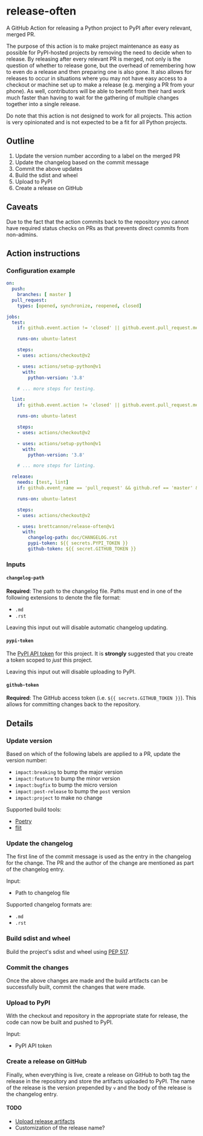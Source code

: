 # release-often
A GitHub Action for releasing a Python project to PyPI after every relevant, merged PR.

The purpose of this action is to make project maintenance as easy as possible for PyPI-hosted projects by removing the need to decide when to release. By releasing after every relevant PR is merged, not only is the question of whether to release gone, but the overhead of remembering how to even do a release and then preparing one is also gone. It also allows for releases to occur in situations where you may not have easy access to a checkout or machine set up to make a release (e.g. merging a PR from your phone). As well, contributors will be able to benefit from their hard work much faster than having to wait for the gathering of multiple changes together into a single release.

Do note that this action is not designed to work for all projects. This action is very opinionated and is not expected to be a fit for all Python projects.

## Outline
1. Update the version number according to a label on the merged PR
2. Update the changelog based on the commit message
3. Commit the above updates
4. Build the sdist and wheel
5. Upload to PyPI
6. Create a release on GitHub

## Caveats
Due to the fact that the action commits back to the repository you cannot have required status checks on PRs as that prevents direct commits from non-admins.

## Action instructions
### Configuration example
```YAML
on:
  push:
    branches: [ master ]
  pull_request:
    types: [opened, synchronize, reopened, closed]

jobs:
  test:
    if: github.event.action != 'closed' || github.event.pull_request.merged

    runs-on: ubuntu-latest

    steps:
    - uses: actions/checkout@v2

    - uses: actions/setup-python@v1
      with:
        python-version: '3.8'

    # ... more steps for testing.

  lint:
    if: github.event.action != 'closed' || github.event.pull_request.merged

    runs-on: ubuntu-latest

    steps:
    - uses: actions/checkout@v2

    - uses: actions/setup-python@v1
      with:
        python-version: '3.8'

    # ... more steps for linting.

  release:
    needs: [test, lint]
    if: github.event_name == 'pull_request' && github.ref == 'master' && github.event.action == 'closed' && github.event.pull_request.merged

    runs-on: ubuntu-latest

    steps:
    - uses: actions/checkout@v2

    - uses: brettcannon/release-often@v1
      with:
        changelog-path: doc/CHANGELOG.rst
        pypi-token: ${{ secrets.PYPI_TOKEN }}
        github-token: ${{ secret.GITHUB_TOKEN }}
```

### Inputs

#### `changelog-path`
**Required**: The path to the changelog file. Paths must end in one of the following extensions to denote the file format:
- `.md`
- `.rst`

Leaving this input out will disable automatic changelog updating.

#### `pypi-token`
The [PyPI API token](https://pypi.org/help/#apitoken) for this project. It is **strongly** suggested that you create a token scoped to _just_ this project.

Leaving this input out will disable uploading to PyPI.

#### `github-token`
**Required**: The GitHub access token (i.e. `${{ secrets.GITHUB_TOKEN }}`). This allows for committing changes back to the repository.


## Details
### Update version
Based on which of the following labels are applied to a PR, update the version number:

- `impact:breaking` to bump the major version
- `impact:feature` to bump the minor version
- `impact:bugfix` to bump the micro version
- `impact:post-release` to bump the `post` version
- `impact:project` to make no change

Supported build tools:
- [Poetry](https://pypi.org/project/poetry/)
- [flit](https://pypi.org/project/flit/)

### Update the changelog
The first line of the commit message is used as the entry in the changelog for the change. The PR and the author of the change are mentioned as part of the changelog entry.

Input:
- Path to changelog file

Supported changelog formats are:
- `.md`
- `.rst`


### Build sdist and wheel
Build the project's sdist and wheel using [PEP 517](https://www.python.org/dev/peps/pep-0517/).

### Commit the changes
Once the above changes are made and the build artifacts can be successfully built, commit the changes that were made.

### Upload to PyPI
With the checkout and repository in the appropriate state for release, the code can now be built and pushed to PyPI.

Input:
- PyPI API token

### Create a release on GitHub
Finally, when everything is live, create a release on GitHub to both tag the release in the repository and store the artifacts uploaded to PyPI. The name of the release is the version prepended by `v` and the body of the release is the changelog entry.

#### TODO
- [Upload release artifacts](https://developer.github.com/v3/repos/releases/#upload-a-release-asset)
- Customization of the release name?
